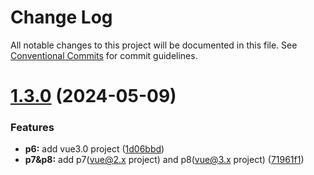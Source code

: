 # Change Log

All notable changes to this project will be documented in this file.
See [Conventional Commits](https://conventionalcommits.org) for commit guidelines.

# [1.3.0](https://github.com/cuixiaohuan/lerna-first/compare/v1.2.0...v1.3.0) (2024-05-09)


### Features

* **p6:** add vue3.0 project ([1d06bbd](https://github.com/cuixiaohuan/lerna-first/commit/1d06bbd17a553496daf1cbb7c705f4afd33da89d))
* **p7&p8:** add p7(vue@2.x project) and p8(vue@3.x project) ([71961f1](https://github.com/cuixiaohuan/lerna-first/commit/71961f1d056967971a0cbadb1687b77dc32811ef))
